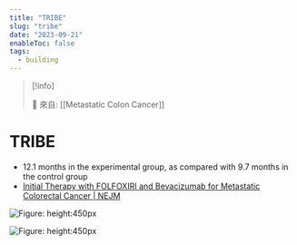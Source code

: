 ```yaml
---
title: "TRIBE"
slug: "tribe"
date: "2023-09-21"
enableToc: false
tags:
  - building
---
```


> [!info]
>
> 🌱 來自: [[Metastatic Colon Cancer]]

# TRIBE

- 12.1 months in the experimental group, as compared with 9.7 months in the control group
- [Initial Therapy with FOLFOXIRI and Bevacizumab for Metastatic Colorectal Cancer | NEJM](https://www-nejm-org.autorpa.kfsyscc.org/doi/full/10.1056/nejmoa1403108)

![Figure: height:450px](https://i.imgur.com/EpntoSU.png)


![Figure: height:450px](https://i.imgur.com/6xDM3nq.png)

